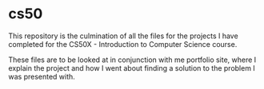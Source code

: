 # cs50

This repository is the culmination of all the files for the projects I have completed for the CS50X - Introduction to Computer Science course.

These files are to be looked at in conjunction with me portfolio site, where I explain the project and how I went about finding a solution to the problem I was presented with.

